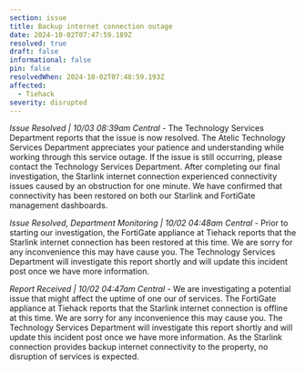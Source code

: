 ```yaml
---
section: issue
title: Backup internet connection outage
date: 2024-10-02T07:47:59.189Z
resolved: true
draft: false
informational: false
pin: false
resolvedWhen: 2024-10-02T07:48:59.193Z
affected:
  - Tiehack
severity: disrupted
---
```

*Issue Resolved | 10/03 08:39am Central* - The Technology Services Department reports that the issue is now resolved. The Atelic Technology Services Department appreciates your patience and understanding while working through this service outage. If the issue is still occurring, please contact the Technology Services Department. After completing our final investigation, the Starlink internet connection experienced connectivity issues caused by an obstruction for one minute. We have confirmed that connectivity has been restored on both our Starlink and FortiGate management dashboards.

*Issue Resolved, Department Monitoring | 10/02 04:48am Central* - Prior to starting our investigation, the FortiGate appliance at Tiehack reports that the Starlink internet connection has been restored at this time. We are sorry for any inconvenience this may have cause you. The Technology Services Department will investigate this report shortly and will update this incident post once we have more information.

*Report Received | 10/02 04:47am Central* - We are investigating a potential issue that might affect the uptime of one our of services. The FortiGate appliance at Tiehack reports that the Starlink internet connection is offline at this time. We are sorry for any inconvenience this may cause you. The Technology Services Department will investigate this report shortly and will update this incident post once we have more information. As the Starlink connection provides backup internet connectivity to the property, no disruption of services is expected.